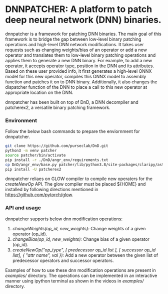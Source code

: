 # DNNPATCHER: A platform to patch deep neural network (DNN) binaries.

dnnpatcher is a framework for patching DNN binaries. The main goal of this
framework is to bridge the gap between low-level binary patching operations and
high-level DNN network modifications. It takes user requests such as changing
weights/bias of an operator or add a new operator and translates them to
low-level binary patching operations and applies them to generate a new DNN
binary. For example, to add a new operator, it accepts operator type, position
in the DNN and its attributes. Based on these user provided info, it first
generates a high-level ONNX model for this new operator, compiles this ONNX
model to assembly function and patches it on to DNN binary. Additionally, it
also changes the dispatcher function of the DNN to place a call to this new
operator at appropriate location on the DNN.

dnnpatcher has been built on top of DnD, a DNN decompiler and patcherex2,
a versatile binary patching framework.

### Environment 

Follow the below bash commands to prepare the enviornment for dnnpatcher.

```bash
git clone https://github.com/purseclab/DnD.git
python3 -m venv patcher
source patcher/bin/activate
pip install -r ./DnD/angr_env/requirements.txt
cp DnD/angr_env/base.py patcher/lib/python3.8/site-packages/claripy/ast/base.py
pip install -U patcherex2
```

dnnpatcher reliaes on GLOW compiler to compile new operaters for the
*createNewOp* API. The glow compiler must be placed ${HOME} and installed by
following directions mentioned in https://github.com/pytorch/glow.


### API and usage

dnnpatcher supports below dnn modification operations:

1. *changeWeights(op\_id, new\_weights):* Change weights of a given operator
   (op\_id).
2. *changeBias(op\_id, new\_weights):* Change bias of a given operator (op\_id).
3. *createNewOp("op_type", [ predecessor op_id list ], [ successor op_id list],
   { "attr name", val }):* Add a new operator between the given list of
   predecessor operators and successor operators.

Examples of how to use these dnn modification operations are present in
*examples/* directory. The operations can be implemented in an interactive
manner using ipython terminal as shown in the videos in *examples/* directory. 


